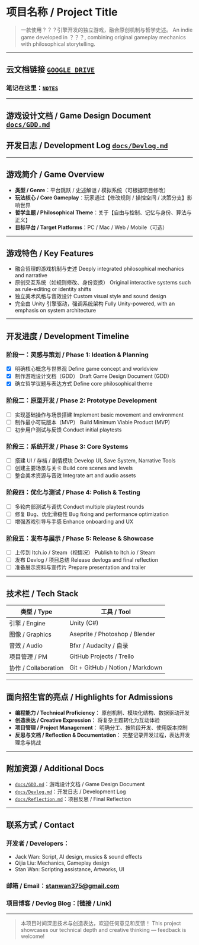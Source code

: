# 项目名称 / Project Title

> 一款使用？？？引擎开发的独立游戏，融合原创机制与哲学史述。
> An indie game developed in ？？？, combining original gameplay mechanics with philosophical storytelling.

---

## 云文档链接 [`GOOGLE DRIVE`](https://drive.google.com/drive/folders/1JxQtAn7uOHykelvt85-YNNnM-vz1oXzR)
### 笔记在这里：[`NOTES`](https://docs.google.com/document/d/147iZcOra20UWhKqCKJOMAbO4X2SaxZbts095-1C1R3A/edit?usp=drive_link) 

---

## 游戏设计文档 / Game Design Document [`docs/GDD.md`](./docs/GDD.md)
## 开发日志 / Development Log [`docs/Devlog.md`](./docs/Devlog.md)

---

## 游戏简介 / Game Overview

* **类型 / Genre**：平台跳跃 / 史述解谜 / 模拟系统（可根据项目修改）
* **玩法核心 / Core Gameplay**：玩家通过【修改规则 / 操控空间 / 决策分支】影响世界
* **哲学主题 / Philosophical Theme**：关于【自由与控制、记忆与身份、算法与正义】
* **目标平台 / Target Platforms**：PC / Mac / Web / Mobile（可选）

---

## 游戏特色 / Key Features

* 融合哲理的游戏机制与史述
  Deeply integrated philosophical mechanics and narrative
* 原创交互系统（如规则修改、身份变换）
  Original interactive systems such as rule-editing or identity shifts
* 独立美术风格与音效设计
  Custom visual style and sound design
* 完全由 Unity 引擎驱动，强调系统架构
  Fully Unity-powered, with an emphasis on system architecture

---

## 开发进度 / Development Timeline

### 阶段一：灵感与策划 / Phase 1: Ideation & Planning

* [x] 明确核心概念与世界观
  Define game concept and worldview
* [x] 制作游戏设计文档（GDD）
  Draft Game Design Document (GDD)
* [x] 确立哲学议题与表达方式
  Define core philosophical theme

### 阶段二：原型开发 / Phase 2: Prototype Development

* [ ] 实现基础操作与场景搭建
  Implement basic movement and environment
* [ ] 制作最小可玩版本（MVP）
  Build Minimum Viable Product (MVP)
* [ ] 初步用户测试与反馈
  Conduct initial playtests

### 阶段三：系统开发 / Phase 3: Core Systems

* [ ] 搭建 UI / 存档 / 剧情模块
  Develop UI, Save System, Narrative Tools
* [ ] 创建主要场景与关卡
  Build core scenes and levels
* [ ] 整合美术资源与音效
  Integrate art and audio assets

### 阶段四：优化与测试 / Phase 4: Polish & Testing

* [ ] 多轮内部测试与调优
  Conduct multiple playtest rounds
* [ ] 修复 Bug、优化滑稳性
  Bug fixing and performance optimization
* [ ] 增强游戏引导与手感
  Enhance onboarding and UX

### 阶段五：发布与展示 / Phase 5: Release & Showcase

* [ ] 上传到 Itch.io / Steam（视情况）
  Publish to Itch.io / Steam
* [ ] 发布 Devlog / 项目总结
  Release devlogs and final reflection
* [ ] 准备展示资料与宣传片
  Prepare presentation and trailer

---

## 技术栏 / Tech Stack

| 类型 / Type          | 工具 / Tool                        |
| ------------------ | -------------------------------- |
| 引擎 / Engine        | Unity (C#)                       |
| 图像 / Graphics      | Aseprite / Photoshop / Blender   |
| 音效 / Audio         | Bfxr / Audacity / 自录             |
| 项目管理 / PM          | GitHub Projects / Trello         |
| 协作 / Collaboration | Git + GitHub / Notion / Markdown |

---

## 面向招生官的亮点 / Highlights for Admissions

* **编程能力 / Technical Proficiency**：
  原创机制、模块化结构、数据驱动开发
* **创造表达 / Creative Expression**：
  将复杂主题转化为互动体验
* **项目管理 / Project Management**：
  明确分工、按阶段开发、使用版本控制
* **反思与文档 / Reflection & Documentation**：
  完整记录开发过程，表达开发理念与挑战

---

## 附加资源 / Additional Docs

* [`docs/GDD.md`](./docs/GDD.md)：游戏设计文档 / Game Design Document
* [`docs/Devlog.md`](./docs/Devlog.md)：开发日志 / Development Log
* [`docs/Reflection.md`](./docs/Reflection.md)：项目反思 / Final Reflection

---

## 联系方式 / Contact

### 开发者 / Developers：
* Jack Wan: Script, AI design, musics & sound effects
* Qijia Liu: Mechanics, Gameplay design
* Stan Wan: Scripting assistance, Artworks, UI

### 邮箱 / Email：[stanwan375@gmail.com](mailto:stawnan375@gmail.com)
### 项目博客 / Devlog Blog：\[链接 / Link]

---

> 本项目时间深思技术与创造表达，欢迎任何意见和反馈！
> This project showcases our technical depth and creative thinking — feedback is welcome!
